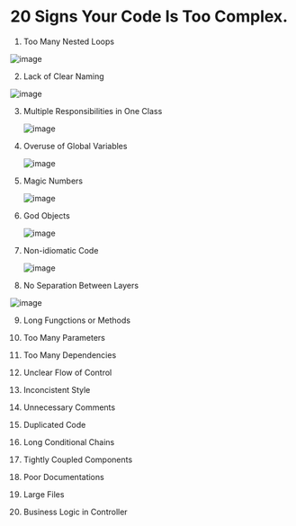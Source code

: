 # 20 Signs Your Code Is Too Complex.

1. Too Many Nested Loops

![image](https://github.com/user-attachments/assets/da72e6f2-5046-4d4a-8d62-678007e11fb3)


2. Lack of Clear Naming

  ![image](https://github.com/user-attachments/assets/70e75431-43c2-4254-b213-88270cc94204)


3. Multiple Responsibilities in One Class

   ![image](https://github.com/user-attachments/assets/f41e0449-7243-4d12-ab7a-c15b13335ba1)


4. Overuse of Global Variables

   ![image](https://github.com/user-attachments/assets/eef4f9a4-7bf6-45d6-831c-b7738620c2d7)


5. Magic Numbers

   ![image](https://github.com/user-attachments/assets/b2aa3920-e5f5-4757-8211-10b283ae1c2c)


6. God Objects

    ![image](https://github.com/user-attachments/assets/7ebe6632-1f82-4844-8aaa-b49eea62757d)


7. Non-idiomatic Code

    ![image](https://github.com/user-attachments/assets/3d02bb89-3e2f-450f-adb1-fbd0af307bb5)


8. No Separation Between Layers

![image](https://github.com/user-attachments/assets/29db6dda-98c8-4610-913f-d9173679b65d)


9. Long Fungctions or Methods

10. Too Many Parameters 

11. Too Many Dependencies

12. Unclear Flow of Control 

13. Inconcistent Style

14. Unnecessary Comments

15. Duplicated  Code 

16. Long Conditional Chains 

17. Tightly Coupled Components

18. Poor Documentations 

19. Large Files

20. Business Logic in Controller 

